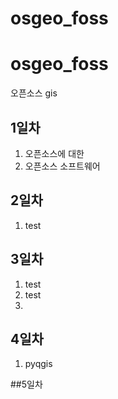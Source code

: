 # osgeo_foss
# osgeo_foss
오픈소스 gis

## 1일차
1. 오픈소스에 대한 
2. 오픈소스 소프트웨어

## 2일차
1. test
## 3일차
1. test
2. test
3. 
## 4일차
1. pyqgis

##5일차

